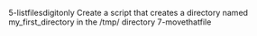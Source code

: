 5-listfilesdigitonly
Create a script that creates a directory named my_first_directory in the /tmp/ directory
7-movethatfile
